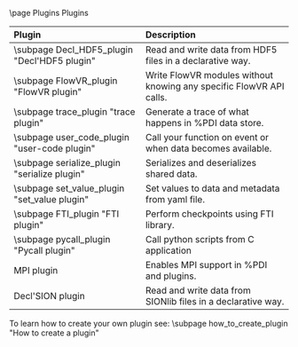 \page Plugins Plugins

|Plugin                                               |Description                                                        |
|:----------------------------------------------------|:------------------------------------------------------------------|
|\subpage Decl_HDF5_plugin "Decl'HDF5 plugin"         |Read and write data from HDF5 files in a declarative way.          |
|\subpage FlowVR_plugin "FlowVR plugin"               |Write FlowVR modules without knowing any specific FlowVR API calls.|
|\subpage trace_plugin "trace plugin"                 |Generate a trace of what happens in %PDI data store.               |
|\subpage user_code_plugin "user-code plugin"         |Call your function on event or when data becomes available.        |
|\subpage serialize_plugin "serialize plugin"         |Serializes and deserializes shared data.                           |
|\subpage set_value_plugin "set_value plugin"         |Set values to data and metadata from yaml file.                    |
|\subpage FTI_plugin "FTI plugin"                     |Perform checkpoints using FTI library.                             |
|\subpage pycall_plugin "Pycall plugin"               |Call python scripts from C application                             |
|MPI plugin                                           |Enables MPI support in %PDI and plugins.                           |
|Decl'SION plugin                                     |Read and write data from SIONlib files in a declarative way.       |


To learn how to create your own plugin see: \subpage how_to_create_plugin "How to create a plugin"
